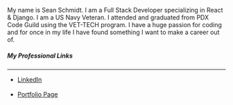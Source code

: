 My name is Sean Schmidt. I am a Full Stack Developer specializing in React & Django. I am a US Navy Veteran. I attended and graduated from PDX Code Guild using the VET-TECH program. I have a huge passion for coding and for once in my life I have found something I want to make a career out of.
<br />
    <h5>My Professional Links</h5>
    <hr />
    <ul>
      <li>
        <a href="https://www.linkedin.com/in/sean-schmidt-018459239/">LinkedIn</a>
      </li>
      <br />
      <li><a href="https://seanschmidt89.github.io/">Portfolio Page</a></li>
    </ul>
